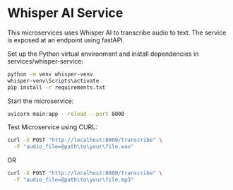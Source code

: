 # Whisper AI Service

This microservices uses Whisper AI to transcribe audio to text. The service is exposed at an endpoint using fastAPI. 

Set up the Python virtual environment and install dependencies in services/whisper-service:

```bash
python -m venv whisper-venv
whisper-venv\Scripts\activate
pip install -r requirements.txt
```

Start the microservice:

```bash
uvicorn main:app --reload --port 8000
```

Test Microservice using CURL: 

```bash
curl -X POST "http://localhost:8000/transcribe" \
  -F "audio_file=@path\to\your\file.wav"
  ```

OR 

```bash
curl -X POST "http://localhost:8000/transcribe" \
  -F "audio_file=@path\to\your\file.mp3"
  ```